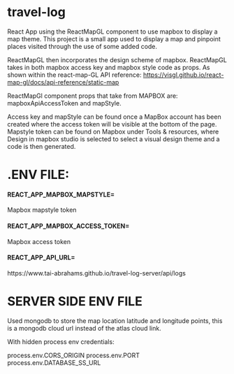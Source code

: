 # travel-log
React App using the ReactMapGL component to use mapbox to display a map theme. This project is a small app used to display a map and pinpoint places visited through the use of some added code.

ReactMapGL then incorporates the design scheme of mapbox. ReactMapGL takes in both mapbox access key and mapbox style code as props.
As shown within the react-map-GL API reference: https://visgl.github.io/react-map-gl/docs/api-reference/static-map

ReactMapGl component props that take from MAPBOX are:
mapboxApiAccessToken and mapStyle.

Access key and mapStyle can be found once a MapBox account has been created where the access token will be visible at the bottom of the page. Mapstyle token can be found on
Mapbox under Tools & resources, where Design in mapbox studio is selected to select a visual design theme and a code is then generated.

<h1>.ENV FILE:</h1>

<h4>REACT_APP_MAPBOX_MAPSTYLE=</h4> Mapbox mapstyle token<br />
<h4>REACT_APP_MAPBOX_ACCESS_TOKEN=</h4> Mapbox access token
<h4>REACT_APP_API_URL=</h4>https://www.tai-abrahams.github.io/travel-log-server/api/logs


<h1>SERVER SIDE ENV FILE</h1>
Used mongodb to store the map location latitude and longitude points, this is a mongodb cloud url instead of the atlas cloud link.

With hidden process env credentials:

  process.env.CORS_ORIGIN
  process.env.PORT
  process.env.DATABASE_SS_URL


